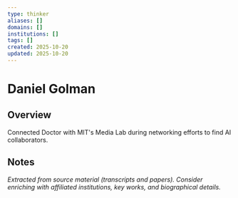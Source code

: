 ```yaml
---
type: thinker
aliases: []
domains: []
institutions: []
tags: []
created: 2025-10-20
updated: 2025-10-20
---
```


# Daniel Golman

## Overview

Connected Doctor with MIT's Media Lab during networking efforts to find AI collaborators.

## Notes

*Extracted from source material (transcripts and papers). Consider enriching with affiliated institutions, key works, and biographical details.*
